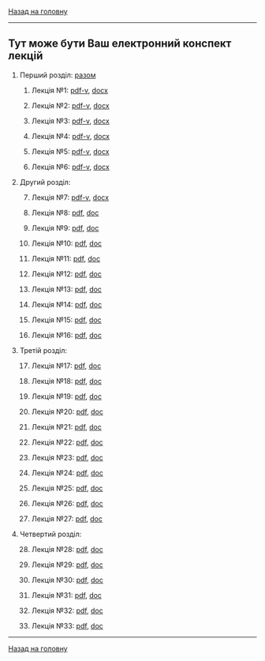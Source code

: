 <!--DEBUG-->

[Назад на головну](../README.md)

---

## Тут може бути Ваш електронний конспект лекцій

1. Перший розділ: [разом](ch-1-v.pdf)

	1. Лекція №1: [pdf-v](1-v.pdf), [docx](1.docx)

	2. Лекція №2: [pdf-v](2-v.pdf), [docx](2.docx)

	3. Лекція №3: [pdf-v](3-v.pdf), [docx](3.docx)

	4. Лекція №4: [pdf-v](4-v.pdf), [docx](4.docx)

	5. Лекція №5: [pdf-v](5-v.pdf), [docx](5.docx)

	6. Лекція №6: [pdf-v](6-v.pdf), [docx](6.docx)

2. Другий розділ:

	7. Лекція №7: [pdf-v](7-v.pdf), [docx](7.docx)

	8. Лекція №8: [pdf](8.pdf), [doc](8.doc)

	9. Лекція №9: [pdf](9.pdf), [doc](9.doc)

	10. Лекція №10: [pdf](10.pdf), [doc](10.doc)

	11. Лекція №11: [pdf](11.pdf), [doc](11.doc)

	12. Лекція №12: [pdf](12.pdf), [doc](12.doc)

	13. Лекція №13: [pdf](13.pdf), [doc](13.doc)

	14. Лекція №14: [pdf](14.pdf), [doc](14.doc)

	15. Лекція №15: [pdf](15.pdf), [doc](15.doc)

	16. Лекція №16: [pdf](16.pdf), [doc](16.doc)

3. Третій розділ:

	17. Лекція №17: [pdf](17.pdf), [doc](17.doc)

	18. Лекція №18: [pdf](18.pdf), [doc](18.doc)

	19. Лекція №19: [pdf](19.pdf), [doc](19.doc)

	20. Лекція №20: [pdf](20.pdf), [doc](20.doc)

	21. Лекція №21: [pdf](21.pdf), [doc](21.doc)

	22. Лекція №22: [pdf](22.pdf), [doc](22.doc)

	23. Лекція №23: [pdf](23.pdf), [doc](23.doc)

	24. Лекція №24: [pdf](24.pdf), [doc](24.doc)

	25. Лекція №25: [pdf](25.pdf), [doc](25.doc)

	26. Лекція №26: [pdf](26.pdf), [doc](26.doc)

	27. Лекція №27: [pdf](27.pdf), [doc](27.doc)

4. Четвертий розділ:

	28. Лекція №28: [pdf](28.pdf), [doc](28.doc)

	29. Лекція №29: [pdf](29.pdf), [doc](29.doc)

	30. Лекція №30: [pdf](30.pdf), [doc](30.doc)

	31. Лекція №31: [pdf](31.pdf), [doc](31.doc)

	32. Лекція №32: [pdf](32.pdf), [doc](32.doc)

	33. Лекція №33: [pdf](33.pdf), [doc](33.doc)

---

[Назад на головну](../README.md)
